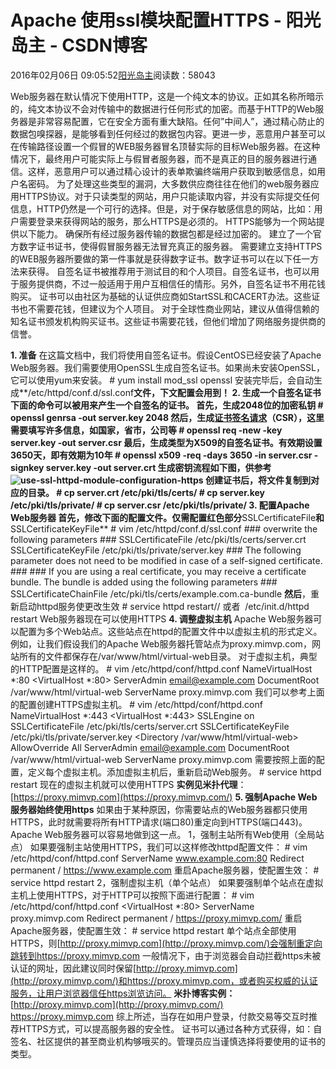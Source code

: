 
# Apache 使用ssl模块配置HTTPS - 阳光岛主 - CSDN博客

2016年02月06日 09:05:52[阳光岛主](https://me.csdn.net/sunboy_2050)阅读数：58043


Web服务器在默认情况下使用HTTP，这是一个纯文本的协议。正如其名称所暗示的，纯文本协议不会对传输中的数据进行任何形式的加密。而基于HTTP的Web服务器是非常容易配置，它在安全方面有重大缺陷。任何”中间人”，通过精心防止的数据包嗅探器，是能够看到任何经过的数据包内容。更进一步，恶意用户甚至可以在传输路径设置一个假冒的WEB服务器冒名顶替实际的目标Web服务器。在这种情况下，最终用户可能实际上与假冒者服务器，而不是真正的目的服务器进行通信。这样，恶意用户可以通过精心设计的表单欺骗终端用户获取到敏感信息，如用户名密码。
为了处理这些类型的漏洞，大多数供应商往往在他们的web服务器应用HTTPS协议。对于只读类型的网站，用户只能读取内容，并没有实际提交任何信息，HTTP仍然是一个可行的选择。但是，对于保存敏感信息的网站，比如：用户需要登录来获得网站的服务，那么HTTPS是必须的。 HTTPS能够为一个网站提供以下能力。
确保所有经过服务器传输的数据包都是经过加密的。
建立了一个官方数字证书证书，使得假冒服务器无法冒充真正的服务器。
需要建立支持HTTPS的WEB服务器所要做的第一件事就是获得数字证书。数字证书可以在以下任一方法来获得。
自签名证书被推荐用于测试目的和个人项目。自签名证书，也可以用于服务提供商，不过一般适用于用户互相信任的情形。另外，自签名证书不用花钱购买。
证书可以由社区为基础的认证供应商如StartSSL和CACERT办法。这些证书也不需要花钱，但建议为个人项目。
对于全球性商业网站，建议从值得信赖的知名证书颁发机构购买证书。这些证书需要花钱，但他们增加了网络服务提供商的信誉。

**1. 准备**
在这篇文档中，我们将使用自签名证书。假设CentOS已经安装了Apache Web服务器。我们需要使用OpenSSL生成自签名证书。如果尚未安装OpenSSL，它可以使用yum来安装。
\# yum install mod_ssl openssl
安装完毕后，会自动生成**/etc/httpd/conf.d/ssl.conf**文件，下文配置会用到！
**2. 生成一个自签名证书**
下面的命令可以被用来产生一个自签名的证书。
**首先**，生成2048位的加密私钥
\# openssl genrsa -out server.key 2048
**然后**，生成[证书签名请求](http://en.wikipedia.org/wiki/Certificate_signing_request)（CSR），这里需要填写许多信息，如国家，省市，公司等
\# openssl req -new -key server.key -out server.csr
**最后**，生成类型为X509的自签名证书。有效期设置3650天，即有效期为10年
\# openssl x509 -req -days 3650 -in server.csr -signkey server.key -out server.crt
**生成密钥流程如下图，供参考**
![use-ssl-httpd-module-configuration-https](http://cdn-blog.mimvp.com/wp-content/uploads/2015/08/use-ssl-httpd-module-configuration-https.png)
创建证书后，将文件复制到对应的目录。
\# cp server.crt /etc/pki/tls/certs/
\# cp server.key /etc/pki/tls/private/
\# cp server.csr /etc/pki/tls/private/
**3. 配置Apache Web服务器**
**首先**，修改下面的配置文件。仅需配置红色部分**SSLCertificateFile**和**SSLCertificateKeyFile**
\# vim /etc/httpd/conf.d/ssl.conf
\#\#\# overwrite the following parameters \#\#\#
SSLCertificateFile /etc/pki/tls/certs/server.crt
SSLCertificateKeyFile /etc/pki/tls/private/server.key
\#\#\# The following parameter does not need to be modified in case of a self-signed certificate. \#\#\#
\#\#\# If you are using a real certificate, you may receive a certificate bundle. The bundle is added using the following parameters \#\#\#
SSLCertificateChainFile /etc/pki/tls/certs/example.com.ca-bundle
**然后**，重新启动httpd服务使更改生效
\# service httpd restart// 或者  /etc/init.d/httpd restart
Web服务器现在可以使用HTTPS
**4. 调整虚拟主机**
Apache Web服务器可以配置为多个Web站点。这些站点在httpd的配置文件中以虚拟主机的形式定义。例如，让我们假设我们的Apache Web服务器托管站点为proxy.mimvp.com，网站所有的文件都保存在/var/www/html/virtual-web目录。
对于虚拟主机，典型的HTTP配置是这样的。
\# vim /etc/httpd/conf/httpd.conf
NameVirtualHost *:80
<VirtualHost *:80>
ServerAdmin email@example.com
DocumentRoot /var/www/html/virtual-web
ServerName proxy.mimvp.com
</VirtualHost>
我们可以参考上面的配置创建HTTPS虚拟主机。
\# vim /etc/httpd/conf/httpd.conf
NameVirtualHost *:443
<VirtualHost *:443>
SSLEngine on
SSLCertificateFile /etc/pki/tls/certs/server.crt
SSLCertificateKeyFile /etc/pki/tls/private/server.key
<Directory /var/www/html/virtual-web>
AllowOverride All
</Directory>
ServerAdmin email@example.com
DocumentRoot /var/www/html/virtual-web
ServerName proxy.mimvp.com
</VirtualHost>
需要按照上面的配置，定义每个虚拟主机。添加虚拟主机后，重新启动Web服务。
\# service httpd restart
现在的虚拟主机就可以使用HTTPS
**实例见米扑代理**：[https://proxy.mimvp.com](https://proxy.mimvp.com/)
**5. 强制Apache Web服务器始终使用https**
如果由于某种原因，你需要站点的Web服务器都只使用HTTPS，此时就需要将所有HTTP请求(端口80)重定向到HTTPS(端口443)。 Apache Web服务器可以容易地做到这一点。
1，强制主站所有Web使用（全局站点）
如果要强制主站使用HTTPS，我们可以这样修改httpd配置文件：
\# vim /etc/httpd/conf/httpd.conf
ServerName www.example.com:80
Redirect permanent / https://www.example.com
重启Apache服务器，使配置生效：
\# service httpd restart
2，强制虚拟主机（单个站点）
如果要强制单个站点在虚拟主机上使用HTTPS，对于HTTP可以按照下面进行配置：
\# vim /etc/httpd/conf/httpd.conf
<VirtualHost *:80>
ServerName proxy.mimvp.com
Redirect permanent / https://proxy.mimvp.com/
</VirtualHost>
重启Apache服务器，使配置生效：
\# service httpd restart
单个站点全部使用HTTPS，则[http://proxy.mimvp.com](http://proxy.mimvp.com/)会强制重定向跳转到https://proxy.mimvp.com
一般情况下，由于浏览器会自动拦截https未被认证的网址，因此建议同时保留[http://proxy.mimvp.com](http://proxy.mimvp.com/)和https://proxy.mimvp.com，或者购买权威的认证服务，让用户浏览器信任https浏览访问。
**米扑博客实例：**
[http://proxy.mimvp.com](http://proxy.mimvp.com/)
https://proxy.mimvp.com
综上所述，当存在如用户登录，付款交易等交互时推荐HTTPS方式，可以提高服务器的安全性。
证书可以通过各种方式获得，如：自签名、社区提供的甚至商业机构够哦买的。管理员应当谨慎选择将要使用的证书的类型。


